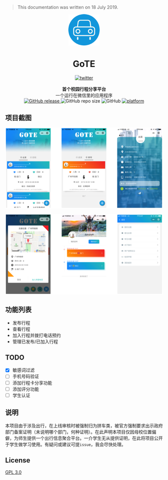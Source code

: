 > This documentation was written on 18 July 2019. 



<p align="center"><img src="README/logo.png" alt="logo" width="100" height="100"></p>
<h1 align="center">GoTE</h1>
<div align="center">
  <a href="https://blog.tcp404.com">
    <img src="https://img.shields.io/badge/BLOG-TCP404-1296DC.svg?style=for-the-badge" alt="twitter">
  </a>
</div><br/>
<div align="center">
  <strong>首个校园行程分享平台</strong>
</div>
<div align="center">
  一个运行在微信里的应用程序
</div>

<div align="center" >
	<!--version-->
    <a href="https://github.com/TCP404/GoTE-miniprogram/releases/tag/v1.0" target="blank">
		<img alt="GitHub release" src="https://img.shields.io/github/release/TCP404/GoTE-miniprogram.svg?color=1296DB&style=for-the-badge"/>
    </a>
	<!--repo size-->
    <img alt="GitHub repo size" src="https://img.shields.io/github/repo-size/TCP404/GoTE-miniprogram.svg?color=green&style=for-the-badge">
    <!--license-->
    <img alt="GitHub" src="https://img.shields.io/github/license/TCP404/GoTE-miniprogram.svg?color=green&style=for-the-badge">
    <!--platform-->
    <a href="https://developers.weixin.qq.com/miniprogram/dev/devtools/download.html" target="blank">
    	<img alt="platform" src="https://img.shields.io/badge/platform-wechat-black.svg?style=for-the-badge"/>
    </a>
</div>



## 项目截图

![项目截图1](README/界面设计1.png)

![项目截图2](README/界面设计2.png)

## 功能列表

- 发布行程
- 查看行程
- 加入行程并拨打电话预约
- 管理已发布/已加入行程

## TODO

- [x] 敏感词过滤
- [ ] 手机号码验证
- [ ] 添加行程卡分享功能
- [ ] 添加评分功能
- [ ] 学生认证

## 说明

本项目由于涉及出行，在上线审核时被强制归为拼车类，被官方强制要求出示政府部门备案证明（未说明哪个部门，何种证明）。在此声明本项目仅因母校位置偏僻，为师生提供一个出行信息聚合平台。一介学生无从提供证明，在此将项目公开于学生做学习使用。有疑问或建议可提`issue`，我会尽快处理。

## License

<a href="./LICENSE">GPL 3.0</a>

